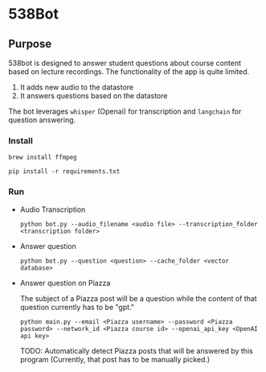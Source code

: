 # 538Bot

## Purpose

538bot is designed to answer student questions about course content based on lecture recordings.
The functionality of the app is quite limited.
1. It adds new audio to the datastore
2. It answers questions based on the datastore

The bot leverages `whisper` (Openai) for transcription and `langchain` for question answering.

### Install

`brew install ffmpeg`

`pip install -r requirements.txt`

### Run

- Audio Transcription
  
  `python bot.py --audio_filename <audio file> --transcription_folder <transcription folder>`

- Answer question
  
  `python bot.py --question <question> --cache_folder <vector database>`

- Answer question on Piazza
  
  The subject of a Piazza post will be a question while the content of that question currently has to be "gpt."
  
  `python main.py --email <Piazza username> --password <Piazza password> --network_id <Piazza course id> --openai_api_key <OpenAI api key>`
  
  TODO: Automatically detect Piazza posts that will be answered by this program (Currently, that post has to be manually picked.)
